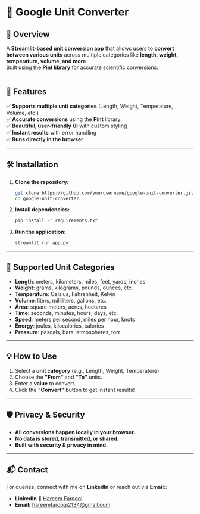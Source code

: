 # **🔄 Google Unit Converter**

## **📌 Overview**  
A **Streamlit-based unit conversion app** that allows users to **convert between various units** across multiple categories like **length, weight, temperature, volume, and more**.  
Built using the **Pint library** for accurate scientific conversions.  

---

## **🚀 Features**  
✅ **Supports multiple unit categories** (Length, Weight, Temperature, Volume, etc.)  
✅ **Accurate conversions** using the **Pint** library  
✅ **Beautiful, user-friendly UI** with custom styling  
✅ **Instant results** with error handling  
✅ **Runs directly in the browser**  

---

## **🛠️ Installation**  
1. **Clone the repository:**  
   ```bash
   git clone https://github.com/yourusername/google-unit-converter.git
   cd google-unit-converter
   ```

2. **Install dependencies:**  
   ```bash
   pip install -r requirements.txt
   ```

3. **Run the application:**  
   ```bash
   streamlit run app.py
   ```

---

## **📏 Supported Unit Categories**  
- **Length**: meters, kilometers, miles, feet, yards, inches  
- **Weight**: grams, kilograms, pounds, ounces, etc.  
- **Temperature**: Celsius, Fahrenheit, Kelvin  
- **Volume**: liters, milliliters, gallons, etc.  
- **Area**: square meters, acres, hectares  
- **Time**: seconds, minutes, hours, days, etc.  
- **Speed**: meters per second, miles per hour, knots  
- **Energy**: joules, kilocalories, calories  
- **Pressure**: pascals, bars, atmospheres, torr  

---

## **💡 How to Use**  
1. Select a **unit category** (e.g., Length, Weight, Temperature).  
2. Choose the **"From"** and **"To"** units.  
3. Enter a **value** to convert.  
4. Click the **"Convert"** button to get instant results!  

---

## **🛡️ Privacy & Security**  
- **All conversions happen locally in your browser.**  
- **No data is stored, transmitted, or shared.**  
- **Built with security & privacy in mind.**  

---

## 📬 Contact
For queries, connect with me on **LinkedIn** or reach out via **Email:**:  
- **LinkedIn** 🔗 [Hareem Farooqi](https://www.linkedin.com/in/hareemfarooqi/)  
- **Email:** hareemfarooqi2134@gmail.com